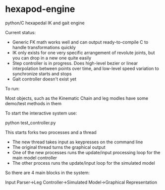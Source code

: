 hexapod-engine
==============
python/C hexapedal IK and gait engine

Current status:

- Generic FK math works well and can output ready-to-compile C to handle transformations quickly
- IK only exists for one very specific arrangement of revolute joints, but you can drop in a new one quite easily
- Step controller is in progress. Does high-level bezier or linear interpolation between points over time, and low-level speed variation to synchronize starts and stops
- Gait controller doesn't exist yet

To run:

Most objects, such as the Kinematic Chain and leg modles have some demo/test methods in them

To start the interactive system use:

  python test_controller.py

This starts forks two processes and a thread

- The new thread takes input as keypresses on the command line
- The original thread turns the graphical output
- One of the new processes runs the update/input processing loop for the main model controller
- The other process runs the update/input loop for the simulated model

So there are 4 main blocks in the system:

Input Parser->Leg Controller->Simulated Model->Graphical Representation
